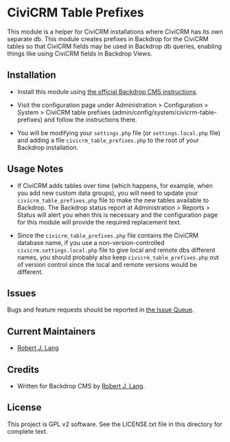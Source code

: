CiviCRM Table Prefixes
======================

This module is a helper for CiviCRM installations where CiviCRM has its own separate db. This module creates prefixes in Backdrop for the CiviCRM tables so that CiviCRM fields may be used in Backdrop db queries, enabling things like using CiviCRM fields in Backdrop Views.

Installation
------------

- Install this module using [the official Backdrop CMS instructions](https://backdropcms.org/guide/modules).

- Visit the configuration page under Administration > Configuration > System >
  CiviCRM table prefixes (admin/config/system/civicrm-table-prefixes) and follow the instructions there.
  
- You will be modifying your `settings.php` file (or `settings.local.php` file) and adding a file `civicrm_table_prefixes.php` to the root of your Backdrop installation.

Usage Notes
-----------

- If CiviCRM adds tables over time (which happens, for example, when you add new custom data groups), you will need to update your `civicrm_table_prefixes.php` file to make the new tables available to Backdrop. The Backdrop status report at Administration > Reports > Status will alert you when this is necessary and the configuration page for this module will provide the required replacement text.

- Since the `civicrm_table_prefixes.php` file contains the CiviCRM database name, if you use a non-version-controlled `civicrm.settings.local.php` file to give local and remote dbs different names, you should probably also keep `civicrm_table_prefixes.php` out of version control since the local and remote versions would be different.
  
Issues
------

Bugs and feature requests should be reported in [the Issue Queue](https://github.com/backdrop-contrib/civicrm_table_prefixes/issues).

Current Maintainers
-------------------

- [Robert J. Lang](https://github.com/bugfolder)

Credits
-------

- Written for Backdrop CMS by [Robert J. Lang](https://github.com/bugfolder).

License
-------

This project is GPL v2 software.
See the LICENSE.txt file in this directory for complete text.

